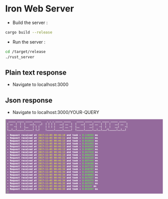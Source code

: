 # Iron Web Server

 - Build the server :

```sh
cargo build --release
```

- Run the server : 

```sh
cd /target/release
./rust_server
```

## Plain text response
- Navigate to localhost:3000

## Json response
- Navigate to localhost:3000/YOUR-QUERY 

![index](https://github.com/Just1B/Rust_web_server/raw/master/screen/screen.png)